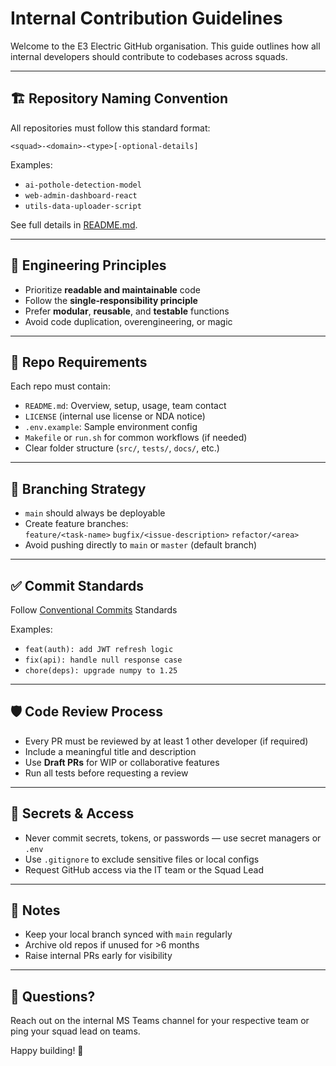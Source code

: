 # Internal Contribution Guidelines

Welcome to the E3 Electric GitHub organisation. This guide outlines how all internal developers should contribute to codebases across squads.

---

## 🏗 Repository Naming Convention

All repositories must follow this standard format:

`<squad>-<domain>-<type>[-optional-details]`

Examples:
- `ai-pothole-detection-model`
- `web-admin-dashboard-react`
- `utils-data-uploader-script`

See full details in [README.md](./profile/README.md#teams--repositories).

---

## 🧠 Engineering Principles

- Prioritize **readable and maintainable** code
- Follow the **single-responsibility principle**
- Prefer **modular**, **reusable**, and **testable** functions
- Avoid code duplication, overengineering, or magic

---

## 📄 Repo Requirements

Each repo must contain:

- `README.md`: Overview, setup, usage, team contact
- `LICENSE` (internal use license or NDA notice)
- `.env.example`: Sample environment config
- `Makefile` or `run.sh` for common workflows (if needed)
- Clear folder structure (`src/`, `tests/`, `docs/`, etc.)

---

## 🔧 Branching Strategy

- `main` should always be deployable
- Create feature branches:  
`feature/<task-name>`
`bugfix/<issue-description>`
`refactor/<area>`
- Avoid pushing directly to `main` or `master` (default branch)

---

## ✅ Commit Standards

Follow [Conventional Commits](https://www.conventionalcommits.org/en/v1.0.0/) Standards

Examples:
- `feat(auth): add JWT refresh logic`
- `fix(api): handle null response case`
- `chore(deps): upgrade numpy to 1.25`

---

## 🛡 Code Review Process

- Every PR must be reviewed by at least 1 other developer (if required)
- Include a meaningful title and description
- Use **Draft PRs** for WIP or collaborative features
- Run all tests before requesting a review

---

## 🔐 Secrets & Access

- Never commit secrets, tokens, or passwords — use secret managers or `.env`
- Use `.gitignore` to exclude sensitive files or local configs
- Request GitHub access via the IT team or the Squad Lead

---

## 📌 Notes

- Keep your local branch synced with `main` regularly
- Archive old repos if unused for >6 months
- Raise internal PRs early for visibility

---

## 🧭 Questions?

Reach out on the internal MS Teams channel for your respective team or ping your squad lead on teams.

Happy building! 🚀
